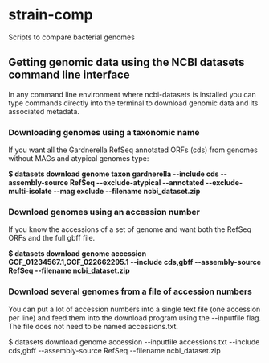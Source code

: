 # strain-comp
Scripts to compare bacterial genomes

## Getting genomic data using the NCBI datasets command line interface
In any command line environment where ncbi-datasets is installed you can type commands directly into the terminal to download genomic data and its associated metadata.

### Downloading genomes using a taxonomic name

If you want all the Gardnerella RefSeq annotated ORFs (cds) from genomes without MAGs and atypical genomes type:

  **$ datasets download genome taxon gardnerella --include cds --assembly-source RefSeq --exclude-atypical --annotated --exclude-multi-isolate --mag exclude --filename ncbi_dataset.zip**


### Download genomes using an accession number

If you know the accessions of a set of genome and want both the RefSeq ORFs and the full gbff file.

  **$ datasets download genome accession GCF_01234567.1,GCF_022662295.1 **--include cds,gbff** --assembly-source RefSeq --filename ncbi_dataset.zip**

### Download several genomes from a file of accession numbers ###

You can put a lot of accession numbers into a single text file (one accession per line) and feed them into the download program using the --inputfile flag.  The file does not need to be named accessions.txt.

$ datasets download genome accession --inputfile accessions.txt --include cds,gbff --assembly-source RefSeq --filename ncbi_dataset.zip
